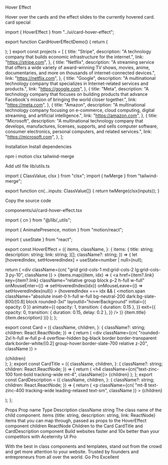 Hover Effect

Hover over the cards and the effect slides to the currently hovered card.
card
special

import { HoverEffect } from "../ui/card-hover-effect";
 
export function CardHoverEffectDemo() {
  return (
    <div className="max-w-5xl mx-auto px-8">
      <HoverEffect items={projects} />
    </div>
  );
}
export const projects = [
  {
    title: "Stripe",
    description:
      "A technology company that builds economic infrastructure for the internet.",
    link: "https://stripe.com",
  },
  {
    title: "Netflix",
    description:
      "A streaming service that offers a wide variety of award-winning TV shows, movies, anime, documentaries, and more on thousands of internet-connected devices.",
    link: "https://netflix.com",
  },
  {
    title: "Google",
    description:
      "A multinational technology company that specializes in Internet-related services and products.",
    link: "https://google.com",
  },
  {
    title: "Meta",
    description:
      "A technology company that focuses on building products that advance Facebook's mission of bringing the world closer together.",
    link: "https://meta.com",
  },
  {
    title: "Amazon",
    description:
      "A multinational technology company focusing on e-commerce, cloud computing, digital streaming, and artificial intelligence.",
    link: "https://amazon.com",
  },
  {
    title: "Microsoft",
    description:
      "A multinational technology company that develops, manufactures, licenses, supports, and sells computer software, consumer electronics, personal computers, and related services.",
    link: "https://microsoft.com",
  },
];

Installation
Install dependencies

npm i motion clsx tailwind-merge

Add util file
lib/utils.ts

import { ClassValue, clsx } from "clsx";
import { twMerge } from "tailwind-merge";
 
export function cn(...inputs: ClassValue[]) {
  return twMerge(clsx(inputs));
}

Copy the source code

components/ui/card-hover-effect.tsx

import { cn } from "@/lib/_utils";

import { AnimatePresence, motion } from "motion/react";
 
import { useState } from "react";
 
export const HoverEffect = ({
  items,
  className,
}: {
  items: {
    title: string;
    description: string;
    link: string;
  }[];
  className?: string;
}) => {
  let [hoveredIndex, setHoveredIndex] = useState<number | null>(null);
 
  return (
    <div
      className={cn(
        "grid grid-cols-1 md:grid-cols-2  lg:grid-cols-3  py-10",
        className
      )}
    >
      {items.map((item, idx) => (
        <a
          href={item?.link}
          key={item?.link}
          className="relative group  block p-2 h-full w-full"
          onMouseEnter={() => setHoveredIndex(idx)}
          onMouseLeave={() => setHoveredIndex(null)}
        >
          <AnimatePresence>
            {hoveredIndex === idx && (
              <motion.span
                className="absolute inset-0 h-full w-full bg-neutral-200 dark:bg-slate-800/[0.8] block  rounded-3xl"
                layoutId="hoverBackground"
                initial={{ opacity: 0 }}
                animate={{
                  opacity: 1,
                  transition: { duration: 0.15 },
                }}
                exit={{
                  opacity: 0,
                  transition: { duration: 0.15, delay: 0.2 },
                }}
              />
            )}
          </AnimatePresence>
          <Card>
            <CardTitle>{item.title}</CardTitle>
            <CardDescription>{item.description}</CardDescription>
          </Card>
        </a>
      ))}
    </div>
  );
};
 
export const Card = ({
  className,
  children,
}: {
  className?: string;
  children: React.ReactNode;
}) => {
  return (
    <div
      className={cn(
        "rounded-2xl h-full w-full p-4 overflow-hidden bg-black border border-transparent dark:border-white/[0.2] group-hover:border-slate-700 relative z-20",
        className
      )}
    >
      <div className="relative z-50">
        <div className="p-4">{children}</div>
      </div>
    </div>
  );
};
export const CardTitle = ({
  className,
  children,
}: {
  className?: string;
  children: React.ReactNode;
}) => {
  return (
    <h4 className={cn("text-zinc-100 font-bold tracking-wide mt-4", className)}>
      {children}
    </h4>
  );
};
export const CardDescription = ({
  className,
  children,
}: {
  className?: string;
  children: React.ReactNode;
}) => {
  return (
    <p
      className={cn(
        "mt-8 text-zinc-400 tracking-wide leading-relaxed text-sm",
        className
      )}
    >
      {children}
    </p>
  );
};

Props
Prop name	Type	Description
className	string	The class name of the child component.
items	{title: string, description: string, link: ReactNode}	items that you can map through, passed as props to the HoverEffect component
children	ReactNode	Children to the Card CardTitle and CardDescription component
Build websites faster and 10x better than your competitors with Aceternity UI Pro

With the best in class components and templates, stand out from the crowd and get more attention to your website. Trusted by founders and entrepreneurs from all over the world.
Go Pro
Excellent 